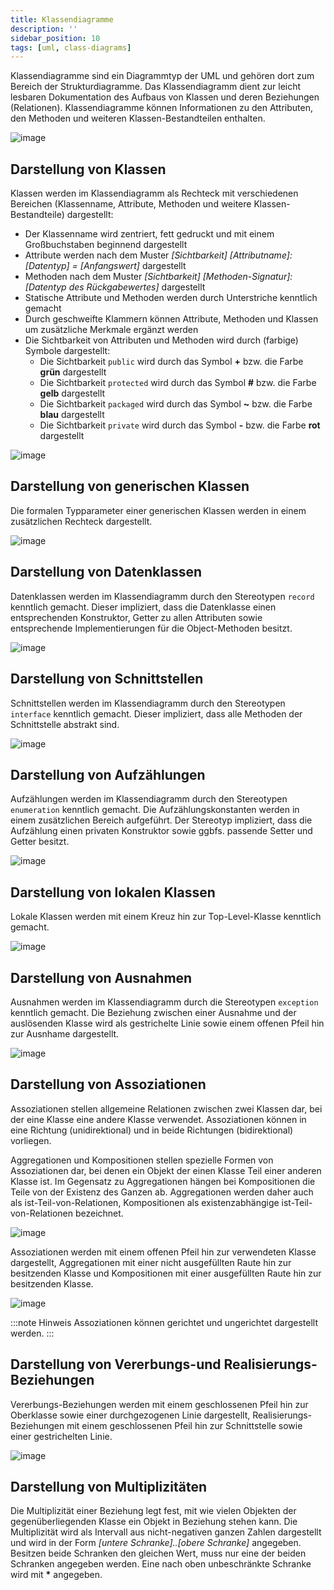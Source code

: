 ```yaml
---
title: Klassendiagramme
description: ''
sidebar_position: 10
tags: [uml, class-diagrams]
---
```


Klassendiagramme sind ein Diagrammtyp der UML und gehören dort zum Bereich der Strukturdiagramme. Das Klassendiagramm dient zur leicht lesbaren Dokumentation des Aufbaus von Klassen und deren Beziehungen (Relationen). Klassendiagramme können Informationen zu 
den Attributen, den Methoden und weiteren Klassen-Bestandteilen enthalten.

![image](https://user-images.githubusercontent.com/47243617/209165477-023f634a-4413-4907-baa6-7667305fd459.png)

## Darstellung von Klassen
Klassen werden im Klassendiagramm als Rechteck mit verschiedenen Bereichen (Klassenname, Attribute, Methoden und weitere Klassen-Bestandteile) dargestellt:
- Der Klassenname wird zentriert, fett gedruckt und mit einem Großbuchstaben beginnend dargestellt
- Attribute werden nach dem Muster _[Sichtbarkeit]_ _[Attributname]: [Datentyp] = [Anfangswert]_ dargestellt
- Methoden nach dem Muster _[Sichtbarkeit]_ _[Methoden-Signatur]: [Datentyp des Rückgabewertes]_ dargestellt
- Statische Attribute und Methoden werden durch Unterstriche kenntlich gemacht
- Durch geschweifte Klammern können Attribute, Methoden und Klassen um zusätzliche Merkmale ergänzt werden
- Die Sichtbarkeit von Attributen und Methoden wird durch (farbige) Symbole dargestellt:
    - Die Sichtbarkeit `public` wird durch das Symbol **+** bzw. die Farbe **grün** dargestellt
    - Die Sichtbarkeit `protected` wird durch das Symbol **#** bzw. die Farbe **gelb** dargestellt
    - Die Sichtbarkeit `packaged` wird durch das Symbol **~** bzw. die Farbe **blau** dargestellt
    - Die Sichtbarkeit `private` wird durch das Symbol **-** bzw. die Farbe **rot** dargestellt

![image](https://user-images.githubusercontent.com/47243617/209165572-788980f2-51cd-4d99-929c-2b9b93af54e7.png)

## Darstellung von generischen Klassen
Die formalen Typparameter einer generischen Klassen werden in einem zusätzlichen Rechteck dargestellt.

![image](https://user-images.githubusercontent.com/47243617/209165618-d695a34b-92fb-4f4f-bd7a-d65b2768c112.png)

## Darstellung von Datenklassen
Datenklassen werden im Klassendiagramm durch den Stereotypen `record` kenntlich gemacht. Dieser impliziert, dass die Datenklasse einen entsprechenden Konstruktor, Getter zu allen Attributen sowie entsprechende Implementierungen für die Object-Methoden besitzt.

![image](https://user-images.githubusercontent.com/47243617/209165706-16c0ca58-fc0c-4b6a-b073-e9e9df59e084.png)

## Darstellung von Schnittstellen
Schnittstellen werden im Klassendiagramm durch den Stereotypen `interface` kenntlich gemacht. Dieser impliziert, dass alle Methoden der Schnittstelle abstrakt sind.

![image](https://user-images.githubusercontent.com/47243617/209165629-da42b8c4-763c-4fe2-a9fb-06654fda81f7.png)

## Darstellung von Aufzählungen
Aufzählungen werden im Klassendiagramm durch den Stereotypen `enumeration` kenntlich gemacht. Die Aufzählungskonstanten werden in einem zusätzlichen Bereich aufgeführt. Der Stereotyp impliziert, dass die Aufzählung einen privaten Konstruktor sowie ggbfs. passende Setter und Getter besitzt.

![image](https://user-images.githubusercontent.com/47243617/209165765-57054b0c-dc01-4270-99e6-436b8057ee16.png)

## Darstellung von lokalen Klassen
Lokale Klassen werden mit einem Kreuz hin zur Top-Level-Klasse kenntlich gemacht.

![image](https://user-images.githubusercontent.com/47243617/209165818-5833caf7-a1de-48c7-b650-103cf5ea7925.png)

## Darstellung von Ausnahmen
Ausnahmen werden im Klassendiagramm durch die Stereotypen `exception` kenntlich gemacht. Die Beziehung zwischen einer Ausnahme und der auslösenden Klasse wird als gestrichelte Linie sowie einem offenen Pfeil hin zur Ausnhame dargestellt.

![image](https://user-images.githubusercontent.com/47243617/209165865-b441372d-4330-4607-bf70-718949b92b42.png)

## Darstellung von Assoziationen
Assoziationen stellen allgemeine Relationen zwischen zwei Klassen dar, bei der eine Klasse eine andere Klasse verwendet. Assoziationen können in eine Richtung (unidirektional) und in beide Richtungen (bidirektional) vorliegen. 

Aggregationen und Kompositionen stellen spezielle Formen von Assoziationen dar, bei denen ein Objekt der einen Klasse Teil einer anderen Klasse ist. Im Gegensatz zu Aggregationen hängen bei Kompositionen die Teile von der Existenz des Ganzen ab. Aggregationen 
werden daher auch als ist-Teil-von-Relationen, Kompositionen als existenzabhängige ist-Teil-von-Relationen bezeichnet.

![image](https://user-images.githubusercontent.com/47243617/209120430-c8ce835a-436b-49b6-ba1b-eeb4b5d05735.png)

Assoziationen werden mit einem offenen Pfeil hin zur verwendeten Klasse dargestellt, Aggregationen mit einer nicht ausgefüllten Raute hin zur besitzenden Klasse und Kompositionen mit einer ausgefüllten Raute hin zur besitzenden Klasse.

![image](https://user-images.githubusercontent.com/47243617/209166000-d4f2a631-7502-4b7c-a0e9-f03e489c8e37.png)

:::note Hinweis
Assoziationen können gerichtet und ungerichtet dargestellt werden.
:::

## Darstellung von Vererbungs-und Realisierungs-Beziehungen
Vererbungs-Beziehungen werden mit einem geschlossenen Pfeil hin zur Oberklasse sowie einer durchgezogenen Linie dargestellt, Realisierungs-Beziehungen mit einem geschlossenen Pfeil hin zur Schnittstelle sowie einer gestrichelten Linie.

![image](https://user-images.githubusercontent.com/47243617/209166051-5ef3514c-e2b6-4c1d-bc8f-ad533f913ae9.png)

## Darstellung von Multiplizitäten
Die Multiplizität einer Beziehung legt fest, mit wie vielen Objekten der gegenüberliegenden Klasse ein Objekt in Beziehung stehen kann. Die Multiplizität wird als Intervall aus nicht-negativen ganzen Zahlen dargestellt und wird in der Form 
_[untere Schranke]..[obere Schranke]_ angegeben. Besitzen beide Schranken den gleichen Wert, muss nur eine der beiden Schranken angegeben werden. Eine nach oben unbeschränkte Schranke wird mit **\*** angegeben.
